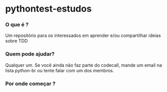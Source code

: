 pythontest-estudos
==================

### O que é ?
Um repositório para os interessados em aprender e/ou compartilhar ideias sobre TDD


### Quem pode ajudar?
Qualquer um. Se você ainda não faz parte do codecall, mande um email na lista python-br ou tente falar com um dos membros.

### Por onde começar ?
<adicione uma ideia>
